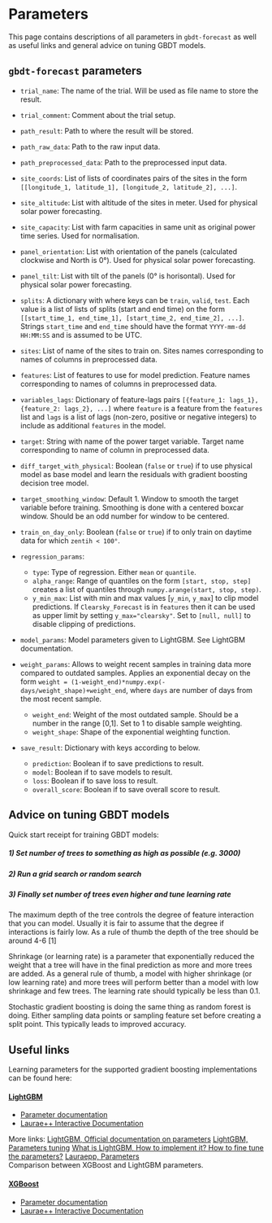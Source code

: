 # Parameters
This page contains descriptions of all parameters in `gbdt-forecast` as well as useful links and general advice on tuning GBDT models. 

## `gbdt-forecast` parameters
* `trial_name`: The name of the trial. Will be used as file name to store the result.
* `trial_comment`: Comment about the trial setup.
* `path_result`: Path to where the result will be stored.
* `path_raw_data`: Path to the raw input data.
* `path_preprocessed_data`: Path to the preprocessed input data.
* `site_coords`: List of lists of coordinates pairs of the sites in the form `[[longitude_1, latitude_1], [longitude_2, latitude_2], ...]`.
* `site_altitude`: List with altitude of the sites in meter. Used for physical solar power forecasting. 
* `site_capacity`: List with farm capacities in same unit as original power time series. Used for normalisation. 
* `panel_orientation`: List with orientation of the panels (calculated clockwise and North is 0°). Used for physical solar power forecasting. 
* `panel_tilt`: List with tilt of the panels (0° is horisontal). Used for physical solar power forecasting.
* `splits`: A dictionary with where keys can be `train`, `valid`, `test`. Each value is a list of lists of splits (start and end time) on the form `[[start_time_1, end_time_1], [start_time_2, end_time_2], ...]`. Strings `start_time` and `end_time` should have the format `YYYY-mm-dd HH:MM:SS` and is assumed to be UTC. 
* `sites`: List of name of the sites to train on. Sites names corresponding to names of columns in preprocessed data.
* `features`: List of features to use for model prediction. Feature names corresponding to names of columns in preprocessed data.
* `variables_lags`: Dictionary of feature-lags pairs `[{feature_1: lags_1}, {feature_2: lags_2}, ...]` where `feature` is a feature from the `features` list and `lags` is a list of lags (non-zero, positive or negative integers) to include as additional `features` in the model.  
* `target`: String with name of the power target variable. Target name corresponding to name of column in preprocessed data.
* `diff_target_with_physical`: Boolean (`false` or `true`) if to use physical model as base model and learn the residuals with gradient boosting decision tree model.
* `target_smoothing_window`: Default 1. Window to smooth the target variable before training. Smoothing is done with a centered boxcar window. Should be an odd number for window to be centered.
* `train_on_day_only`: Boolean (`false` or `true`) if to only train on daytime data for which `zentih < 100°`.
* `regression_params`:

  * `type`: Type of regression. Either `mean` or `quantile`.
  * `alpha_range`: Range of quantiles on the form `[start, stop, step]` creates a list of quantiles through `numpy.arange(start, stop, step)`.
  * `y_min_max`: List with min and max values [`y_min`, `y_max`] to clip model predictions. If `Clearsky_Forecast` is in `features` then it can be used as upper limit by setting `y_max="clearsky"`. Set to `[null, null]` to disable clipping of predictions.

* `model_params`: Model parameters given to LightGBM. See LightGBM documentation.
* `weight_params`: Allows to weight recent samples in training data more compared to outdated samples. Applies an exponential decay on the form `weight = (1-weight_end)*numpy.exp(-days/weight_shape)+weight_end`, where `days` are number of days from the most recent sample.

  * `weight_end`: Weight of the most outdated sample. Should be a number in the range [0,1]. Set to 1 to disable sample weighting.
  * `weight_shape`: Shape of the exponential weighting function.

* `save_result`: Dictionary with keys according to below.

  * `prediction`: Boolean if to save predictions to result.
  * `model`: Boolean if to save models to result.
  * `loss`: Boolean if to save loss to result.
  * `overall_score`: Boolean if to save overall score to result.

## Advice on tuning GBDT models
Quick start receipt for training GBDT models:
##### 1) Set number of trees to something as high as possible (e.g. 3000)
##### 2) Run a grid search or random search
##### 3) Finally set number of trees even higher and tune learning rate

The maximum depth of the tree controls the degree of feature interaction that you can model. Usually it is fair to assume that the degree if interactions is fairly low. As a rule of thumb the depth of the tree should be around 4-6 [1]

Shrinkage (or learning rate) is a parameter that exponentially reduced the weight that a tree will have in the final prediction as more and more trees are added. As a general rule of thumb, a model with higher shrinkage (or low learning rate) and more trees will perform better than a model with low shrinkage and few trees. The learning rate should typically be less than 0.1.

Stochastic gradient boosting is doing the same thing as random forest is doing. Either sampling data points or sampling feature set before creating a split point. This typically leads to improved accuracy.

## Useful links
Learning parameters for the supported gradient boosting implementations can be found here:

#### [LightGBM](https://github.com/microsoft/LightGBM)

* [Parameter documentation](https://lightgbm.readthedocs.io/en/latest/Parameters.html)
* [Laurae++ Interactive Documentation](https://sites.google.com/view/lauraepp/parameters)

More links: 
[LightGBM, Official documentation on parameters](https://lightgbm.readthedocs.io/en/latest/Parameters.html)
[LightGBM, Parameters tuning](https://lightgbm.readthedocs.io/en/latest/Parameters-Tuning.html)
[What is LightGBM, How to implement it? How to fine tune the parameters?](https://medium.com/@pushkarmandot/https-medium-com-pushkarmandot-what-is-lightgbm-how-to-implement-it-how-to-fine-tune-the-parameters-60347819b7fc)
[Lauraepp, Parameters](https://sites.google.com/view/lauraepp/parameters?authuser=0)
<br> Comparison between XGBoost and LightGBM parameters.

#### [XGBoost](https://xgboost.readthedocs.io/en/latest/index.html)

* [Parameter documentation](https://xgboost.readthedocs.io/en/latest/parameter.html)
* [Laurae++ Interactive Documentation](https://sites.google.com/view/lauraepp/parameters)